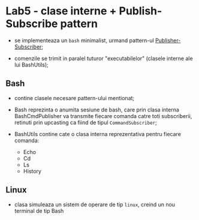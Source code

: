 # Lab5 - clase interne + Publish-Subscribe pattern

- se implementeaza un `bash` minimalist, urmand pattern-ul [Publisher-Subscriber](https://en.wikipedia.org/wiki/Publish%E2%80%93subscribe_pattern);

- comenzile se trimit in paralel tuturor "executabilelor" (clasele interne ale lui BashUtils);

## Bash

- contine clasele necesare pattern-ului mentionat;

- Bash reprezinta o anumita sesiune de bash, care prin clasa interna BashCmdPublisher va transmite fiecare comanda catre toti subscriberii, retinuti prin upcasting ca fiind de tipul `CommandSubscriber`;

- BashUtils contine cate o clasa interna reprezentativa pentru fiecare comanda:
	- Echo
	- Cd
	- Ls
	- History

## Linux

- clasa simuleaza un sistem de operare de tip `linux`, creind un nou terminal de tip Bash
